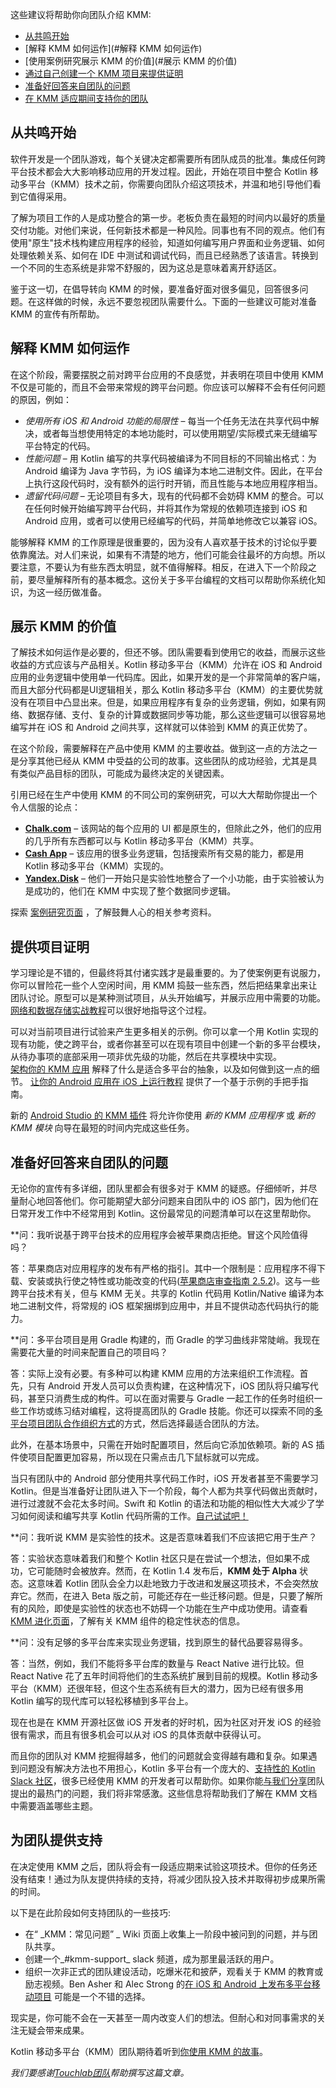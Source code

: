 [//]: # (title: Introduce your team to KMM)
[//]: # (auxiliary-id: Introduce_your_team_to_KMM)

这些建议将帮助你向团队介绍 KMM:

* [从共鸣开始](#从共鸣开始)
* [解释 KMM 如何运作](#解释 KMM 如何运作)
* [使用案例研究展示 KMM 的价值](#展示 KMM 的价值)
* [通过自己创建一个 KMM 项目来提供证明](#提供项目证明)
* [准备好回答来自团队的问题](#准备好回答来自团队的问题)
* [在 KMM 适应期间支持你的团队](#为团队提供支持)

## 从共鸣开始

软件开发是一个团队游戏，每个关键决定都需要所有团队成员的批准。集成任何跨平台技术都会大大影响移动应用的开发过程。因此，开始在项目中整合 Kotlin 移动多平台（KMM）技术之前，你需要向团队介绍这项技术，并温和地引导他们看到它值得采用。

了解为项目工作的人是成功整合的第一步。老板负责在最短的时间内以最好的质量交付功能。对他们来说，任何新技术都是一种风险。同事也有不同的观点。他们有使用"原生"技术栈构建应用程序的经验，知道如何编写用户界面和业务逻辑、如何处理依赖关系、如何在 IDE 中测试和调试代码，而且已经熟悉了该语言。转换到一个不同的生态系统是非常不舒服的，因为这总是意味着离开舒适区。

鉴于这一切，在倡导转向 KMM 的时候，要准备好面对很多偏见，回答很多问题。在这样做的时候，永远不要忽视团队需要什么。下面的一些建议可能对准备 KMM 的宣传有所帮助。

## 解释 KMM 如何运作

在这个阶段，需要摆脱之前对跨平台应用的不良感觉，并表明在项目中使用 KMM 不仅是可能的，而且不会带来常规的跨平台问题。你应该可以解释不会有任何问题的原因，例如：

*   _使用所有 iOS 和 Android 功能的局限性_ – 每当一个任务无法在共享代码中解决，或者每当想使用特定的本地功能时，可以使用期望/实际模式来无缝编写平台特定的代码。
*   _性能问题_ – 用 Kotlin 编写的共享代码被编译为不同目标的不同输出格式：为 Android 编译为 Java 字节码，为 iOS 编译为本地二进制文件。因此，在平台上执行这段代码时，没有额外的运行时开销，而且性能与本地应用程序相当。
*   _遗留代码问题_ – 无论项目有多大，现有的代码都不会妨碍 KMM 的整合。可以在任何时候开始编写跨平台代码，并将其作为常规的依赖项连接到 iOS 和 Android 应用，或者可以使用已经编写的代码，并简单地修改它以兼容 iOS。

能够解释 KMM 的工作原理是很重要的，因为没有人喜欢基于技术的讨论似乎要依靠魔法。对人们来说，如果有不清楚的地方，他们可能会往最坏的方向想。所以要注意，不要认为有些东西太明显，就不值得解释。相反，在进入下一个阶段之前，要尽量解释所有的基本概念。这份关于多平台编程的文档可以帮助你系统化知识，为这一经历做准备。

## 展示 KMM 的价值

了解技术如何运作是必要的，但还不够。团队需要看到使用它的收益，而展示这些收益的方式应该与产品相关。Kotlin 移动多平台（KMM）允许在 iOS 和 Android 应用的业务逻辑中使用单一代码库。因此，如果开发的是一个非常简单的客户端，而且大部分代码都是UI逻辑相关，那么 Kotlin 移动多平台（KMM）的主要优势就没有在项目中凸显出来。但是，如果应用程序有复杂的业务逻辑，例如，如果有网络、数据存储、支付、复杂的计算或数据同步等功能，那么这些逻辑可以很容易地编写并在 iOS 和 Android 之间共享，这样就可以体验到 KMM 的真正优势了。

在这个阶段，需要解释在产品中使用 KMM 的主要收益。做到这一点的方法之一是分享其他已经从 KMM 中受益的公司的故事。这些团队的成功经验，尤其是具有类似产品目标的团队，可能成为最终决定的关键因素。

引用已经在生产中使用 KMM 的不同公司的案例研究，可以大大帮助你提出一个令人信服的论点：

*   **[Chalk.com](https://kotlinlang.org/lp/mobile/case-studies/chalk)** – 该网站的每个应用的 UI 都是原生的，但除此之外，他们的应用的几乎所有东西都可以与 Kotlin 移动多平台（KMM）共享。
*   **[Cash App](https://kotlinconf.com/2019/talks/video/2019/116027/)** – 该应用的很多业务逻辑，包括搜索所有交易的能力，都是用 Kotlin 移动多平台（KMM）实现的。
*   **[Yandex.Disk](https://kotlinlang.org/lp/mobile/case-studies/yandex)** – 他们一开始只是实验性地整合了一个小功能，由于实验被认为是成功的，他们在 KMM 中实现了整个数据同步逻辑。

探索 [案例研究页面](https://kotlinlang.org/lp/mobile/case-studies) ，了解鼓舞人心的相关参考资料。

## 提供项目证明

学习理论是不错的，但最终将其付诸实践才是最重要的。为了使案例更有说服力，你可以冒险花一些个人空闲时间，用 KMM 捣鼓一些东西，然后把结果拿出来让团队讨论。原型可以是某种测试项目，从头开始编写，并展示应用中需要的功能。[网络和数据存储实战教程](https://play.kotlinlang.org/hands-on/Networking%20and%20data%20storage%20with%20Kotlin%20Multiplatform%20Mobile/01_Introduction)可以很好地指导这个过程。

可以对当前项目进行试验来产生更多相关的示例。你可以拿一个用 Kotlin 实现的现有功能，使之跨平台，或者你甚至可以在现有项目中创建一个新的多平台模块，从待办事项的底部采用一项非优先级的功能，然后在共享模块中实现。  
[架构你的 KMM 应用](architect-kmm-app.md) 解释了什么是适合多平台的抽象，以及如何做到这一点的细节。 [让你的 Android 应用在 iOS 上运行教程](integrate-in-existing-app.md) 提供了一个基于示例的手把手指南。

新的 [Android Studio 的 KMM 插件](https://plugins.jetbrains.com/plugin/14936-kotlin-multiplatform-mobile) 将允许你使用 _新的 KMM 应用程序_ 或 _新的 KMM 模块_ 向导在最短的时间内完成这些任务。

## 准备好回答来自团队的问题

无论你的宣传有多详细，团队里都会有很多对于 KMM 的疑惑。仔细倾听，并尽量耐心地回答他们。你可能期望大部分问题来自团队中的 iOS 部门，因为他们在日常开发工作中不经常用到 Kotlin。这份最常见的问题清单可以在这里帮助你。

**问：我听说基于跨平台技术的应用程序会被苹果商店拒绝。冒这个风险值得吗？

答：苹果商店对应用程序的发布有严格的指引。其中一个限制是：应用程序不得下载、安装或执行使之特性或功能改变的代码([苹果商店审查指南 2.5.2](https://developer.apple.com/app-store/review/guidelines/#software-requirements))。这与一些跨平台技术有关，但与 KMM 无关。共享的 Kotlin 代码用 Kotlin/Native 编译为本地二进制文件，将常规的 iOS 框架捆绑到应用中，并且不提供动态代码执行的能力。

**问：多平台项目是用 Gradle 构建的，而 Gradle 的学习曲线非常陡峭。我现在需要花大量的时间来配置自己的项目吗？

答：实际上没有必要。有多种可以构建 KMM 应用的方法来组织工作流程。首先，只有 Android 开发人员可以负责构建，在这种情况下，iOS 团队将只编写代码，甚至只消费生成的构件。可以在面对需要与 Gradle 一起工作的任务时组织一些工作坊或练习结对编程，这将提高团队的 Gradle 技能。你还可以探索不同的[多平台项目团队合作组织方式](organize-process-around-kmm.md)的方式，然后选择最适合团队的方法。

此外，在基本场景中，只需在开始时配置项目，然后向它添加依赖项。新的 AS 插件使项目配置更加容易，所以现在只需点击几下鼠标就可以完成。

当只有团队中的 Android 部分使用共享代码工作时，iOS 开发者甚至不需要学习 Kotlin。但是当准备好让团队进入下一个阶段，每个人都为共享代码做出贡献时，进行过渡就不会花太多时间。Swift 和 Kotlin 的语法和功能的相似性大大减少了学习如何阅读和编写共享 Kotlin 代码所需的工作。[自己试试吧！](https://play.kotlinlang.org/koans/overview)

**问：我听说 KMM 是实验性的技术。这是否意味着我们不应该把它用于生产？

答：实验状态意味着我们和整个 Kotlin 社区只是在尝试一个想法，但如果不成功，它可能随时会被放弃。然而，在 Kotlin 1.4 发布后，**KMM 处于 Alpha** 状态。这意味着 Kotlin 团队会全力以赴地致力于改进和发展这项技术，不会突然放弃它。然而，在进入 Beta 版之前，可能还存在一些迁移问题。但是，只要了解所有的风险，即使是实验性的状态也不妨碍一个功能在生产中成功使用。请查看[ KMM 进化页面](kmm-evolution.md)，了解有关 KMM 组件的稳定性状态的信息。

**问：没有足够的多平台库来实现业务逻辑，找到原生的替代品要容易得多。

答：当然，例如，我们不能将多平台库的数量与 React Native 进行比较。但 React Native 花了五年时间将他们的生态系统扩展到目前的规模。Kotlin 移动多平台（KMM）还很年轻，但这个生态系统有巨大的潜力，因为已经有很多用 Kotlin 编写的现代库可以轻松移植到多平台上。

现在也是在 KMM 开源社区做 iOS 开发者的好时机，因为社区对开发 iOS 的经验很有需求，而且有很多机会可以从对 iOS 的具体贡献中获得认可。

而且你的团队对 KMM 挖掘得越多，他们的问题就会变得越有趣和复杂。如果遇到问题没有解决方法也不用担心，Kotlin 多平台有一个庞大的、[支持性的 Kotlin Slack 社区](https://kotlinlang.slack.com/archives/C3PQML5NU)，很多已经使用 KMM 的开发者可以帮助你。如果你能[与我们分享](mailto:kmm.feedback@kotlinlang.org)团队提出的最热门的问题，我们将非常感激。这些信息将帮助我们了解在 KMM 文档中需要涵盖哪些主题。

## 为团队提供支持

在决定使用 KMM 之后，团队将会有一段适应期来试验这项技术。但你的任务还没有结束！通过为队友提供持续的支持，将减少团队投入技术并取得初步成果所需的时间。

以下是在此阶段如何支持团队的一些技巧:

* 在“ _KMM：常见问题” _ Wiki 页面上收集上一阶段中被问到的问题，并与团队共享。
* 创建一个_#kmm-support_ slack 频道，成为那里最活跃的用户。
* 组织一次非正式的团队建设活动，吃爆米花和披萨，观看关于 KMM 的教育或励志视频。Ben Asher 和 Alec Strong 的[在 iOS 和 Android 上发布多平台移动项目](https://www.youtube.com/watch?v=je8aqW48JiA) 可能是一个不错的选择。

现实是，你可能不会在一天甚至一周内改变人们的想法。但耐心和对同事需求的关注无疑会带来成果。

Kotlin 移动多平台（KMM）团队期待着听到[你使用 KMM 的故事](mailto:kmm.feedback@kotlinlang.org)。

_我们要感谢[Touchlab团队](https://touchlab.co)帮助撰写这篇文章。_